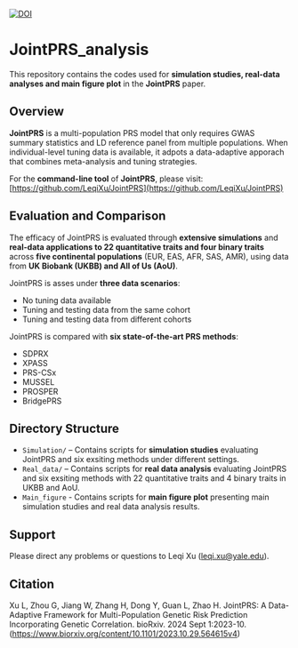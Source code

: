 [![DOI](https://zenodo.org/badge/926952501.svg)](https://doi.org/10.5281/zenodo.15060561)

# JointPRS_analysis  
This repository contains the codes used for **simulation studies, real-data analyses and main figure plot** in the **JointPRS** paper.  

## Overview  
**JointPRS** is a multi-population PRS model that only requires GWAS summary statistics and LD reference panel from multiple populations. When individual-level tuning data is available, it adpots a data-adaptive apporach that combines meta-analysis and tuning strategies.

For the **command-line tool** of **JointPRS**, please visit: [https://github.com/LeqiXu/JointPRS](https://github.com/LeqiXu/JointPRS)

## Evaluation and Comparison  
The efficacy of JointPRS is evaluated through **extensive simulations** and **real-data applications to 22 quantitative traits and four binary traits** across **five continental populations** (EUR, EAS, AFR, SAS, AMR), using data from **UK Biobank (UKBB) and All of Us (AoU)**.  

JointPRS is asses under **three data scenarios**:  
- No tuning data available
- Tuning and testing data from the same cohort
- Tuning and testing data from different cohorts  

JointPRS is compared with **six state-of-the-art PRS methods**:  
- SDPRX  
- XPASS  
- PRS-CSx  
- MUSSEL  
- PROSPER  
- BridgePRS

## Directory Structure  
- `Simulation/` – Contains scripts for **simulation studies** evaluating JointPRS and six exsiting methods under different settings.  
- `Real_data/` – Contains scripts for **real data analysis** evaluating JointPRS and six exsiting methods with 22 quantitative traits and 4 binary traits in UKBB and AoU.
- `Main_figure` - Contains scripts for **main figure plot** presenting main simulation studies and real data analysis results.

## Support
Please direct any problems or questions to Leqi Xu (leqi.xu@yale.edu).

## Citation  
Xu L, Zhou G, Jiang W, Zhang H, Dong Y, Guan L, Zhao H. JointPRS: A Data-Adaptive Framework for Multi-Population Genetic Risk Prediction Incorporating Genetic Correlation. bioRxiv. 2024 Sept 1:2023-10. (https://www.biorxiv.org/content/10.1101/2023.10.29.564615v4)
